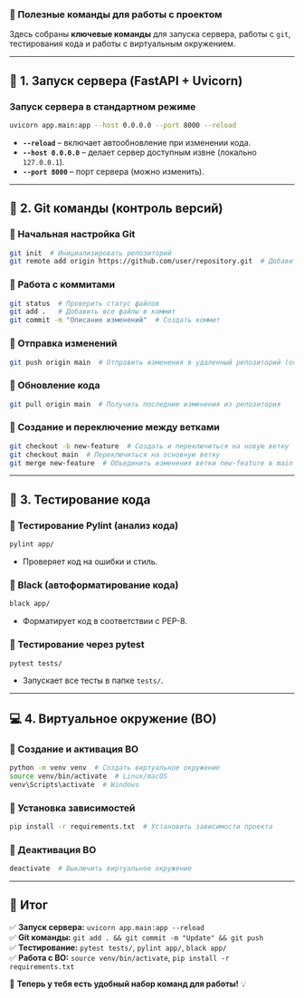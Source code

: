 ### **📌 Полезные команды для работы с проектом**
Здесь собраны **ключевые команды** для запуска сервера, работы с `git`, тестирования кода и работы с виртуальным окружением.

---

## **🚀 1. Запуск сервера (FastAPI + Uvicorn)**
### **Запуск сервера в стандартном режиме**
```bash
uvicorn app.main:app --host 0.0.0.0 --port 8000 --reload
```
- **`--reload`** – включает автообновление при изменении кода.  
- **`--host 0.0.0.0`** – делает сервер доступным извне (локально `127.0.0.1`).  
- **`--port 8000`** – порт сервера (можно изменить).  

---

## **📂 2. Git команды (контроль версий)**
### **🔹 Начальная настройка Git**
```bash
git init  # Инициализировать репозиторий
git remote add origin https://github.com/user/repository.git  # Добавить удаленный репозиторий
```

### **🔹 Работа с коммитами**
```bash
git status  # Проверить статус файлов
git add .   # Добавить все файлы в коммит
git commit -m "Описание изменений"  # Создать коммит
```

### **🔹 Отправка изменений**
```bash
git push origin main  # Отправить изменения в удаленный репозиторий (основная ветка)
```

### **🔹 Обновление кода**
```bash
git pull origin main  # Получить последние изменения из репозитория
```

### **🔹 Создание и переключение между ветками**
```bash
git checkout -b new-feature  # Создать и переключиться на новую ветку
git checkout main  # Переключиться на основную ветку
git merge new-feature  # Объединить изменения ветки new-feature в main
```

---

## **🧪 3. Тестирование кода**
### **🔹 Тестирование Pylint (анализ кода)**
```bash
pylint app/
```
- Проверяет код на ошибки и стиль.

### **🔹 Black (автоформатирование кода)**
```bash
black app/
```
- Форматирует код в соответствии с PEP-8.

### **🔹 Тестирование через pytest**
```bash
pytest tests/
```
- Запускает все тесты в папке `tests/`.

---

## **💻 4. Виртуальное окружение (ВО)**
### **🔹 Создание и активация ВО**
```bash
python -m venv venv  # Создать виртуальное окружение
source venv/bin/activate  # Linux/macOS
venv\Scripts\activate  # Windows
```

### **🔹 Установка зависимостей**
```bash
pip install -r requirements.txt  # Установить зависимости проекта
```

### **🔹 Деактивация ВО**
```bash
deactivate  # Выключить виртуальное окружение
```

---

## **📌 Итог**
✅ **Запуск сервера:** `uvicorn app.main:app --reload`  
✅ **Git команды:** `git add . && git commit -m "Update" && git push`  
✅ **Тестирование:** `pytest tests/`, `pylint app/`, `black app/`  
✅ **Работа с ВО:** `source venv/bin/activate`, `pip install -r requirements.txt`  

🚀 **Теперь у тебя есть удобный набор команд для работы!** 💡